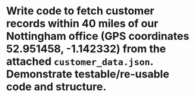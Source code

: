 # Write code to fetch customer records within 40 miles of our Nottingham office (GPS coordinates 52.951458, -1.142332) from the attached `customer_data.json`. Demonstrate testable/re-usable code and structure.


